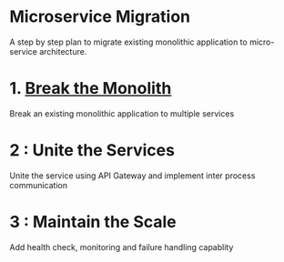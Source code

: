 # Microservice Migration

A step by step plan to migrate existing monolithic application to micro-service architecture.

# 1. [Break the Monolith](btm)
Break an existing monolithic application to multiple services

# 2 : Unite the Services
Unite the service using API Gateway and implement inter process communication

# 3 : Maintain the Scale
Add health check, monitoring and failure handling capablity
